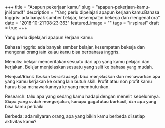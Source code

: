 +++
title = "Apapun pekerjaan kamu"
slug = "apapun-pekerjaan-kamu-jni4pmdf"
description = "Yang perlu dipelajari apapun kerjaan kamu:Bahasa Inggris: ada banyak sumber belajar, kesempatan bekerja dan mengenal ora"
date = "2018-10-21T08:23:36Z"
featured_image = ""
tags = "inspirasi"
draft = true
+++ 
 
Yang perlu dipelajari apapun kerjaan kamu:

Bahasa Inggris: ada banyak sumber belajar, kesempatan bekerja dan mengenal orang lain kalau kamu bisa berbahasa inggris.

Menulis: belajar menceritakan sesuatu dari apa yang kamu pelajari dan kerjakan. Belajar menjelaskan sesuatu yang sulit ke bahasa yang mudah.

Menjual/Bisnis (bukan berarti uang): bisa menjelaskan dan menawarkan apa yang kamu kerjakan ke orang lain butuh skill. Profit atau non profit kamu harus bisa menawarkannya ke yang membutuhkan.

Research: tahu apa yang sedang kamu hadapi dengan meneliti sebelumnya. Siapa yang sudah mengerjakan, kenapa gagal atau berhasil, dan apa yang bisa kamu perbaiki

Berbeda: ada milyaran orang, apa yang bikin kamu berbeda di setiap aktivitas kamu?